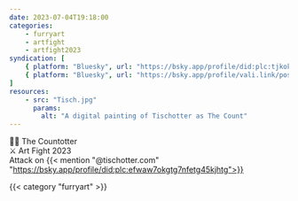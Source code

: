 ```yaml
---
date: 2023-07-04T19:18:00
categories:
    - furryart
    - artfight
    - artfight2023
syndication: [
    { platform: "Bluesky", url: "https://bsky.app/profile/did:plc:tjkokzqdnfzzlaxdjjzzzi5b/post/3k7jngwnpui2d", hidden: true },
    { platform: "Bluesky", url: "https://bsky.app/profile/vali.link/post/3k7jngwnpui2d" }
]
resources:
    - src: "Tisch.jpg"
      params:
        alt: "A digital painting of Tischotter as The Count"
---
```

🧛‍♂️ The Countotter<br>
⚔️ Art Fight 2023<br>
Attack on {{< mention "@tischotter.com" "https://bsky.app/profile/did:plc:efwaw7okgtg7nfetg45kjhtg">}}

{{< category "furryart" >}}

